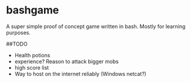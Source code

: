 bashgame
========
A super simple proof of concept game written in bash.  Mostly for learning purposes.


##TODO
* Health potions
* experience? Reason to attack bigger mobs
* high score list
* Way to host on the internet reliably (Windows netcat?)
